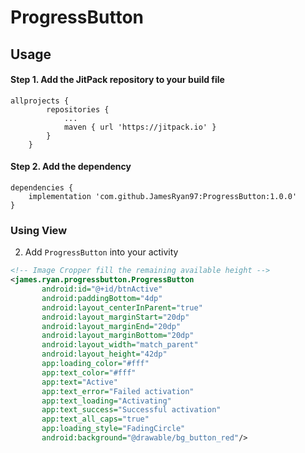# ProgressButton

## Usage

#### Step 1. Add the JitPack repository to your build file

```
allprojects {
		repositories {
			...
			maven { url 'https://jitpack.io' }
		}
	}
```

#### Step 2. Add the dependency
```
dependencies {
    implementation 'com.github.JamesRyan97:ProgressButton:1.0.0'
}
```


### Using View
2. Add `ProgressButton` into your activity
 ```xml
 <!-- Image Cropper fill the remaining available height -->
 <james.ryan.progressbutton.ProgressButton
        android:id="@+id/btnActive"
        android:paddingBottom="4dp"
        android:layout_centerInParent="true"
        android:layout_marginStart="20dp"
        android:layout_marginEnd="20dp"
        android:layout_marginBottom="20dp"
        android:layout_width="match_parent"
        android:layout_height="42dp"
        app:loading_color="#fff"
        app:text_color="#fff"
        app:text="Active"
        app:text_error="Failed activation"
        app:text_loading="Activating"
        app:text_success="Successful activation"
        app:text_all_caps="true"
        app:loading_style="FadingCircle"
        android:background="@drawable/bg_button_red"/>
 ```
 
 
